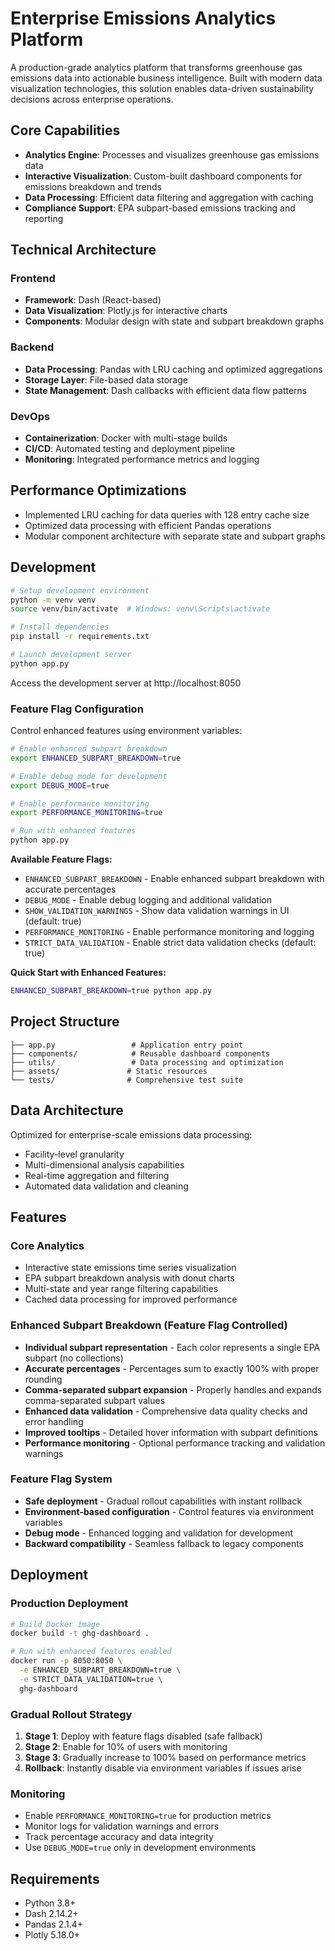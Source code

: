 # Enterprise Emissions Analytics Platform

A production-grade analytics platform that transforms greenhouse gas emissions data into actionable business intelligence. Built with modern data visualization technologies, this solution enables data-driven sustainability decisions across enterprise operations.

## Core Capabilities

- **Analytics Engine**: Processes and visualizes greenhouse gas emissions data
- **Interactive Visualization**: Custom-built dashboard components for emissions breakdown and trends
- **Data Processing**: Efficient data filtering and aggregation with caching
- **Compliance Support**: EPA subpart-based emissions tracking and reporting

## Technical Architecture

### Frontend
- **Framework**: Dash (React-based)
- **Data Visualization**: Plotly.js for interactive charts
- **Components**: Modular design with state and subpart breakdown graphs

### Backend
- **Data Processing**: Pandas with LRU caching and optimized aggregations
- **Storage Layer**: File-based data storage
- **State Management**: Dash callbacks with efficient data flow patterns

### DevOps
- **Containerization**: Docker with multi-stage builds
- **CI/CD**: Automated testing and deployment pipeline
- **Monitoring**: Integrated performance metrics and logging

## Performance Optimizations

- Implemented LRU caching for data queries with 128 entry cache size
- Optimized data processing with efficient Pandas operations
- Modular component architecture with separate state and subpart graphs

## Development

```bash
# Setup development environment
python -m venv venv
source venv/bin/activate  # Windows: venv\Scripts\activate

# Install dependencies
pip install -r requirements.txt

# Launch development server
python app.py
```

Access the development server at http://localhost:8050

### Feature Flag Configuration

Control enhanced features using environment variables:

```bash
# Enable enhanced subpart breakdown
export ENHANCED_SUBPART_BREAKDOWN=true

# Enable debug mode for development
export DEBUG_MODE=true

# Enable performance monitoring
export PERFORMANCE_MONITORING=true

# Run with enhanced features
python app.py
```

**Available Feature Flags:**
- `ENHANCED_SUBPART_BREAKDOWN` - Enable enhanced subpart breakdown with accurate percentages
- `DEBUG_MODE` - Enable debug logging and additional validation
- `SHOW_VALIDATION_WARNINGS` - Show data validation warnings in UI (default: true)
- `PERFORMANCE_MONITORING` - Enable performance monitoring and logging
- `STRICT_DATA_VALIDATION` - Enable strict data validation checks (default: true)

**Quick Start with Enhanced Features:**
```bash
ENHANCED_SUBPART_BREAKDOWN=true python app.py
```

## Project Structure

```
├── app.py                 # Application entry point
├── components/            # Reusable dashboard components
├── utils/                 # Data processing and optimization
├── assets/               # Static resources
└── tests/                # Comprehensive test suite
```

## Data Architecture

Optimized for enterprise-scale emissions data processing:
- Facility-level granularity
- Multi-dimensional analysis capabilities
- Real-time aggregation and filtering
- Automated data validation and cleaning

## Features

### Core Analytics
- Interactive state emissions time series visualization
- EPA subpart breakdown analysis with donut charts
- Multi-state and year range filtering capabilities
- Cached data processing for improved performance

### Enhanced Subpart Breakdown (Feature Flag Controlled)
- **Individual subpart representation** - Each color represents a single EPA subpart (no collections)
- **Accurate percentages** - Percentages sum to exactly 100% with proper rounding
- **Comma-separated subpart expansion** - Properly handles and expands comma-separated subpart values
- **Enhanced data validation** - Comprehensive data quality checks and error handling
- **Improved tooltips** - Detailed hover information with subpart definitions
- **Performance monitoring** - Optional performance tracking and validation warnings

### Feature Flag System
- **Safe deployment** - Gradual rollout capabilities with instant rollback
- **Environment-based configuration** - Control features via environment variables
- **Debug mode** - Enhanced logging and validation for development
- **Backward compatibility** - Seamless fallback to legacy components

## Deployment

### Production Deployment

```bash
# Build Docker image
docker build -t ghg-dashboard .

# Run with enhanced features enabled
docker run -p 8050:8050 \
  -e ENHANCED_SUBPART_BREAKDOWN=true \
  -e STRICT_DATA_VALIDATION=true \
  ghg-dashboard
```

### Gradual Rollout Strategy

1. **Stage 1**: Deploy with feature flags disabled (safe fallback)
2. **Stage 2**: Enable for 10% of users with monitoring
3. **Stage 3**: Gradually increase to 100% based on performance metrics
4. **Rollback**: Instantly disable via environment variables if issues arise

### Monitoring

- Enable `PERFORMANCE_MONITORING=true` for production metrics
- Monitor logs for validation warnings and errors
- Track percentage accuracy and data integrity
- Use `DEBUG_MODE=true` only in development environments

## Requirements

- Python 3.8+
- Dash 2.14.2+
- Pandas 2.1.4+
- Plotly 5.18.0+